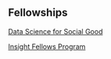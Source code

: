 ## Fellowships

[Data Science for Social Good](https://dssg.uchicago.edu/)

[Insight Fellows Program](http://insightdatascience.com/apply)

